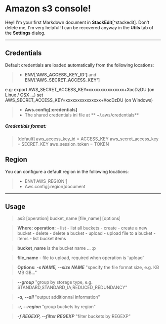 Amazon s3 console!
===================


Hey! I'm your first Markdown document in **StackEdit**[^stackedit]. Don't delete me, I'm very helpful! I can be recovered anyway in the **Utils** tab of the <i class="icon-cog"></i> **Settings** dialog.

----------


Credentials
-------------

Default credentials are loaded automatically from the following locations:

> - **ENV['AWS_ACCESS_KEY_ID']** and **ENV['AWS_SECRET_ACCESS_KEY']**

e.g: export AWS_SECRET_ACCESS_KEY=xxxxxxxxxxxxxxx+XocDzDU (on Linux / OSX ...)
     set AWS_SECRET_ACCESS_KEY=xxxxxxxxxxxxxxx+XocDzDU (on Windows)

> - **Aws.config[:credentials]**
> - The shared credentials ini file at ** ~/.aws/credentials**
##### Credentials format:
>[default]
aws_access_key_id = ACCESS_KEY
aws_secret_access_key = SECRET_KEY
aws_session_token = TOKEN



Region
----------

You can configure a default region in the following locations:

> - ENV['AWS_REGION']
> - Aws.config[:region]document

----------

Usage
-------------------

>as3 [operation] bucket_name [file_name] [options]

>**Where:**
>  **operation:**
             - list     - list all buckets
             - create   - create a new bucket
             - delete   - delete a bucket
             - upload   - upload file to a bucket
             - items    - list bucket items

  >**bucket_name** is the bucket name ... :p

>  **file_name** - file to upload,
              required when operation is 'upload'

> **Options:**
> ***-s NAME, --size NAME***
>  "specify the file format size, e.g. KB MB GB..."

> ***--group***
>  "group by storage type, e.g. STANDARD,STANDARD_IA,REDUCED_REDUNDANCY"

>  ***-a, --all***
>  "output additionnal information"

>  ***-r, --region***
>  "group buckets by region"

>  ***-f REGEXP, --filter REGEXP***
>  "filter buckets by REGEXP"





